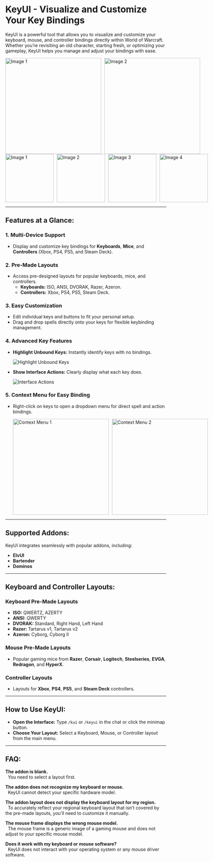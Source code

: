 # KeyUI - Visualize and Customize Your Key Bindings

KeyUI is a powerful tool that allows you to visualize and customize your keyboard, mouse, and controller bindings directly within World of Warcraft. Whether you’re revisiting an old character, starting fresh, or optimizing your gameplay, KeyUI helps you manage and adjust your bindings with ease.

<div style="display: flex; align-items: center; gap: 10px;">
  <img src="https://i.imgur.com/5Fxy5QZ.jpeg" alt="Image 1" style="height: 300px; object-fit: cover;" />
  <img src="https://i.imgur.com/NDP7KZa.jpeg" alt="Image 2" style="height: 300px; object-fit: cover;" />
</div>
<div style="display: flex; justify-content: space-between; gap: 10px;">
  <img src="https://i.imgur.com/wqagq6z.jpeg" alt="Image 1" style="height: 151px; object-fit: cover;" />
  <img src="https://i.imgur.com/SuWPHWA.jpeg" alt="Image 2" style="height: 151px; object-fit: cover;" />
  <img src="https://i.imgur.com/U82rWJ8.jpeg" alt="Image 3" style="height: 151px; object-fit: cover;" />
  <img src="https://i.imgur.com/IMZWFkP.jpeg" alt="Image 4" style="height: 151px; object-fit: cover;" />
</div>

---

## Features at a Glance:

### **1. Multi-Device Support**  
- Display and customize key bindings for **Keyboards**, **Mice**, and **Controllers** (Xbox, PS4, PS5, and Steam Deck).

### **2. Pre-Made Layouts**  
- Access pre-designed layouts for popular keyboards, mice, and controllers.  
  - **Keyboards:** ISO, ANSI, DVORAK, Razer, Azeron.  
  - **Controllers:** Xbox, PS4, PS5, Steam Deck.

### **3. Easy Customization**  
- Edit individual keys and buttons to fit your personal setup.  
- Drag and drop spells directly onto your keys for flexible keybinding management.

### **4. Advanced Key Features**  
- **Highlight Unbound Keys:** Instantly identify keys with no bindings.

  ![Highlight Unbound Keys](https://i.imgur.com/teo57n6.jpeg)

- **Show Interface Actions:** Clearly display what each key does.

  ![Interface Actions](https://i.imgur.com/YqqUxcP.jpeg)

### **5. Context Menu for Easy Binding**  
- Right-click on keys to open a dropdown menu for direct spell and action bindings.

  <div style="display: flex; gap: 10px; align-items: center;">
  <img src="https://i.imgur.com/03nIgC4.jpeg" alt="Context Menu 1" style="height: 300px; object-fit: cover;" />
  <img src="https://i.imgur.com/eCCS3OU.jpeg" alt="Context Menu 2" style="height: 300px; object-fit: cover;" />
  </div>

---

## Supported Addons:
KeyUI integrates seamlessly with popular addons, including:  
- **ElvUI**  
- **Bartender**  
- **Dominos**  

---

## Keyboard and Controller Layouts:

### **Keyboard Pre-Made Layouts**  
- **ISO:** QWERTZ, AZERTY  
- **ANSI:** QWERTY  
- **DVORAK:** Standard, Right Hand, Left Hand  
- **Razer:** Tartarus v1, Tartarus v2  
- **Azeron:** Cyborg, Cyborg II  

### **Mouse Pre-Made Layouts**  
- Popular gaming mice from **Razer**, **Corsair**, **Logitech**, **Steelseries**, **EVGA**, **Redragon**, and **HyperX**.  

### **Controller Layouts**  
- Layouts for **Xbox**, **PS4**, **PS5**, and **Steam Deck** controllers.  

---

## How to Use KeyUI:
- **Open the Interface:** Type `/kui` or `/keyui` in the chat or click the minimap button.  
- **Choose Your Layout:** Select a Keyboard, Mouse, or Controller layout from the main menu.  

---

## FAQ:
**The addon is blank.**  
&nbsp;&nbsp;You need to select a layout first.

**The addon does not recognize my keyboard or mouse.**  
&nbsp;&nbsp;KeyUI cannot detect your specific hardware model.

**The addon layout does not display the keyboard layout for my region.**  
&nbsp;&nbsp;To accurately reflect your regional keyboard layout that isn’t covered by the pre-made layouts, you’ll need to customize it manually.

**The mouse frame displays the wrong mouse model.**  
&nbsp;&nbsp;The mouse frame is a generic image of a gaming mouse and does not adjust to your specific mouse model.

**Does it work with my keyboard or mouse software?**  
&nbsp;&nbsp;KeyUI does not interact with your operating system or any mouse driver software.
